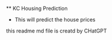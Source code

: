 ** KC Housing Prediction 

- This will predict the house prices


this readme md file is creatd by CHatGPT